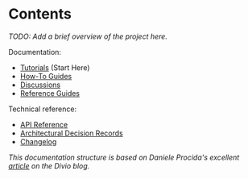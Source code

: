 # Contents

_TODO: Add a brief overview of the project here._


Documentation:

- [Tutorials](tutorials) (Start Here)
- [How-To Guides](how_to_guides)
- [Discussions](discussions)
- [Reference Guides](reference_guides)


Technical reference:

- [API Reference](tohu/tohu/)
- [Architectural Decision Records](ADRs/README.md)
- [Changelog](CHANGELOG.md)


_This documentation structure is based on Daniele Procida's excellent [article](https://www.divio.com/blog/documentation/) on the Divio blog._
